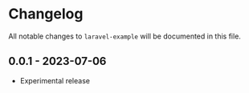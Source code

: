 # Changelog

All notable changes to `laravel-example` will be documented in this file.

## 0.0.1 - 2023-07-06

- Experimental release
